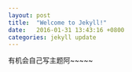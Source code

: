 ```yaml
---
layout: post
title:  "Welcome to Jekyll!"
date:   2016-01-31 13:43:16 +0800
categories: jekyll update
---
```

有机会自己写主题阿~~~~~